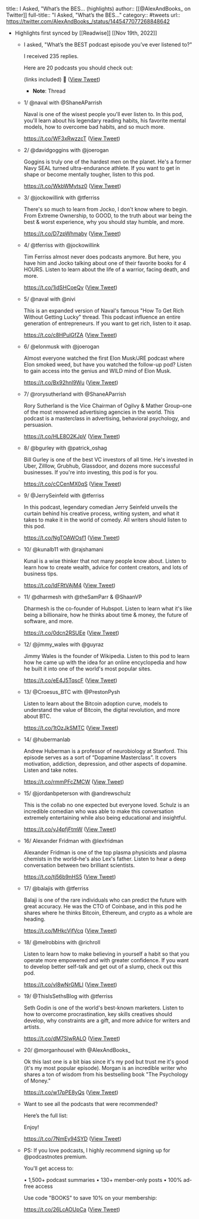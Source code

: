 title:: I Asked, "What’s the BES... (highlights)
author:: [[@AlexAndBooks_ on Twitter]]
full-title:: "I Asked, "What’s the BES..."
category:: #tweets
url:: https://twitter.com/AlexAndBooks_/status/1445477077268848642

- Highlights first synced by [[Readwise]] [[Nov 19th, 2022]]
	- I asked, "What’s the BEST podcast episode you’ve ever listened to?"
	  
	  I received 235 replies.
	  
	  Here are 20 podcasts you should check out:
	  
	  (links included) 🧵 ([View Tweet](https://twitter.com/AlexAndBooks_/status/1445477077268848642))
		- **Note**: Thread
	- 1/ @naval with @ShaneAParrish 
	  
	  Naval is one of the wisest people you'll ever listen to. In this pod, you'll learn about his legendary reading habits, his favorite mental models, how to overcome bad habits, and so much more.
	  
	  https://t.co/WF3xRwzzcT ([View Tweet](https://twitter.com/AlexAndBooks_/status/1445477084277534720))
	- 2/ @davidgoggins with @joerogan 
	  
	  Goggins is truly one of the hardest men on the planet. He's a former Navy SEAL turned ultra-endurance athlete. If you want to get in shape or become mentally tougher, listen to this pod.
	  
	  https://t.co/WkbWMytsz0 ([View Tweet](https://twitter.com/AlexAndBooks_/status/1445477093513461762))
	- 3/ @jockowillink with @tferriss 
	  
	  There's so much to learn from Jocko, I don't know where to begin. From Extreme Ownership, to GOOD, to the truth about war being the best & worst experience, why you should stay humble, and more.
	  
	  https://t.co/D7zpWhmaby ([View Tweet](https://twitter.com/AlexAndBooks_/status/1445477111158898688))
	- 4/ @tferriss with @jockowillink 
	  
	  Tim Ferriss almost never does podcasts anymore. But here, you have him and Jocko talking about one of their favorite books for 4 HOURS. Listen to learn about the life of a warrior, facing death, and more.
	  
	  https://t.co/1idSHCoeQv ([View Tweet](https://twitter.com/AlexAndBooks_/status/1445477115047124992))
	- 5/ @naval with @nivi 
	  
	  This is an expanded version of Naval's famous "How To Get Rich Without Getting Lucky" thread. This podcast influence an entire generation of entrepreneurs. If you want to get rich, listen to it asap.
	  
	  https://t.co/c8HPulGfZA ([View Tweet](https://twitter.com/AlexAndBooks_/status/1445477120960958466))
	- 6/ @elonmusk with @joerogan 
	  
	  Almost everyone watched the first Elon Musk/JRE podcast where Elon smoked weed, but have you watched the follow-up pod? Listen to gain access into the genius and WILD mind of Elon Musk.
	  
	  https://t.co/Bx92hnl9Wu ([View Tweet](https://twitter.com/AlexAndBooks_/status/1445477129622212608))
	- 7/ @rorysutherland with @ShaneAParrish 
	  
	  Rory Sutherland is the Vice Chairman of Ogilvy & Mather Group–one of the most renowned advertising agencies in the world. This podcast is a masterclass in advertising, behavioral psychology, and persuasion. 
	  
	  https://t.co/HLE8O2KJpV ([View Tweet](https://twitter.com/AlexAndBooks_/status/1445477133829083140))
	- 8/ @bgurley  with @patrick_oshag 
	  
	  Bill Gurley is one of the best VC investors of all time. He's invested in Uber, ZiIllow, Grubhub, Glassdoor, and dozens more successful businesses. If you're into investing, this pod is for you.
	  
	  https://t.co/cCCenMX0qS ([View Tweet](https://twitter.com/AlexAndBooks_/status/1445477139176775685))
	- 9/ @JerrySeinfeld with @tferriss 
	  
	  In this podcast, legendary comedian Jerry Seinfeld unveils the curtain behind his creative process, writing system, and what it takes to make it in the world of comedy. All writers should listen to this pod.
	  
	  https://t.co/NgTOAWOsf1 ([View Tweet](https://twitter.com/AlexAndBooks_/status/1445477142863638530))
	- 10/ @kunalb11 with @rajshamani 
	  
	  Kunal is a wise thinker that not many people know about. Listen to learn how to create wealth, advice for content creators, and lots of business tips.
	  
	  https://t.co/ldFRtVAjM4 ([View Tweet](https://twitter.com/AlexAndBooks_/status/1445477148681142275))
	- 11/ @dharmesh with @theSamParr & @ShaanVP  
	  
	  Dharmesh is the co-founder of Hubspot. Listen to learn what it's like being a billionaire, how he thinks about time & money, the future of software, and more.
	  
	  https://t.co/0dcn2RSUEe ([View Tweet](https://twitter.com/AlexAndBooks_/status/1445477152598609921))
	- 12/ @jimmy_wales with @guyraz 
	  
	  Jimmy Wales is the founder of Wikipedia. Listen to this pod to learn how he came up with the idea for an online encyclopedia and how he built it into one of the world's most popular sites.
	  
	  https://t.co/eE4J5TqscF ([View Tweet](https://twitter.com/AlexAndBooks_/status/1445477158533562383))
	- 13/ @Croesus_BTC with @PrestonPysh
	  
	  Listen to learn about the Bitcoin adoption curve, models to understand the value of Bitcoin, the digital revolution, and more about BTC.
	  
	  https://t.co/1tOzJkSMTC ([View Tweet](https://twitter.com/AlexAndBooks_/status/1445477164963360769))
	- 14/ @hubermanlab  
	  
	  Andrew Huberman is a professor of neurobiology at Stanford. This episode serves as a sort of “Dopamine Masterclass”. It covers motivation, addiction, depression, and other aspects of dopamine. Listen and take notes.
	  
	  https://t.co/rmmPFcZMCW ([View Tweet](https://twitter.com/AlexAndBooks_/status/1445477169187094532))
	- 15/ @jordanbpeterson with @andrewschulz 
	  
	  This is the collab no one expected but everyone loved.  Schulz is an incredible comedian who was able to make this conversation extremely entertaining while also being educational and insightful.
	  
	  https://t.co/yJ4pfjFtmW ([View Tweet](https://twitter.com/AlexAndBooks_/status/1445477174224449542))
	- 16/ Alexander Fridman with @lexfridman 
	  
	  Alexander Fridman is one of the top plasma physicists and plasma chemists in the world–he's also Lex's father. Listen to hear a deep conversation between two brilliant scientists.
	  
	  https://t.co/tj56b9nHS5 ([View Tweet](https://twitter.com/AlexAndBooks_/status/1445477179458940934))
	- 17/ @balajis with @tferriss 
	  
	  Balaji is one of the rare individuals who can predict the future with great accuracy. He was the CTO of Coinbase, and in this pod he shares where he thinks Bitcoin, Ethereum, and crypto as a whole are heading.
	  
	  https://t.co/MHkcVjfVcq ([View Tweet](https://twitter.com/AlexAndBooks_/status/1445477183456112640))
	- 18/ @melrobbins with @richroll 
	  
	  Listen to learn how to make believing in yourself a habit so that you operate more empowered and with greater confidence. If you want to develop better self-talk and get out of a slump, check out this pod.
	  
	  https://t.co/vl8wNrGMLl ([View Tweet](https://twitter.com/AlexAndBooks_/status/1445477189076484097))
	- 19/ @ThisIsSethsBlog with @tferriss 
	  
	  Seth Godin is one of the world's best-known marketers. Listen to how to overcome procrastination, key skills creatives should develop, why constraints are a gift, and more advice for writers and artists.
	  
	  https://t.co/dM7SlwRALO ([View Tweet](https://twitter.com/AlexAndBooks_/status/1445477195304951810))
	- 20/ @morganhousel with @AlexAndBooks_ 
	  
	  Ok this last one is a bit bias since it's my pod but trust me it's good (it's my most popular episode). Morgan is an incredible writer who shares a ton of wisdom from his bestselling book "The Psychology of Money."
	  
	  https://t.co/w17pPE8yQs ([View Tweet](https://twitter.com/AlexAndBooks_/status/1445477200384380928))
	- Want to see all the podcasts that were recommended?
	  
	  Here’s the full list:
	  
	  Enjoy!
	  
	  https://t.co/7NmEy94SYD ([View Tweet](https://twitter.com/AlexAndBooks_/status/1445477204817678347))
	- PS: If you love podcasts, I highly recommend signing up for @podcastnotes premium. 
	  
	  You'll get access to:
	  
	  • 1,500+ podcast summaries
	  • 130+ member-only posts
	  • 100% ad-free access
	  
	  Use code "BOOKS" to save 10% on your membership:
	  
	  https://t.co/26LcAOUpCa ([View Tweet](https://twitter.com/AlexAndBooks_/status/1445477209741819908))